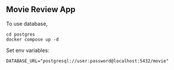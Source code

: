 ## Movie Review App

To use database,

```
cd postgres
docker compose up -d
```

Set env variables:

```
DATABASE_URL="postgresql://user:password@localhost:5432/movie"
```
